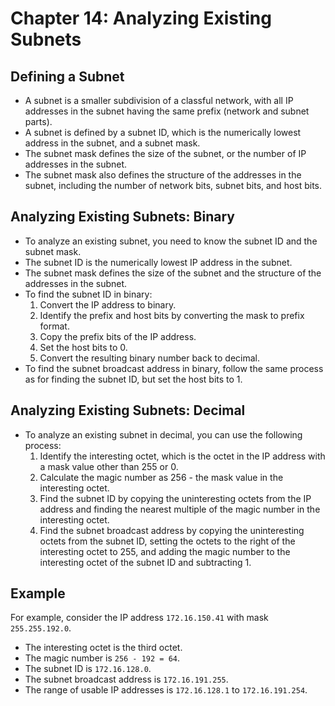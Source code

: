 # Chapter 14: Analyzing Existing Subnets

## Defining a Subnet

*   A subnet is a smaller subdivision of a classful network, with all IP addresses in the subnet having the same prefix (network and subnet parts).
*   A subnet is defined by a subnet ID, which is the numerically lowest address in the subnet, and a subnet mask.
*   The subnet mask defines the size of the subnet, or the number of IP addresses in the subnet.
*   The subnet mask also defines the structure of the addresses in the subnet, including the number of network bits, subnet bits, and host bits.

## Analyzing Existing Subnets: Binary

*   To analyze an existing subnet, you need to know the subnet ID and the subnet mask.
*   The subnet ID is the numerically lowest IP address in the subnet.
*   The subnet mask defines the size of the subnet and the structure of the addresses in the subnet.
*   To find the subnet ID in binary:
    1.  Convert the IP address to binary.
    2.  Identify the prefix and host bits by converting the mask to prefix format.
    3.  Copy the prefix bits of the IP address.
    4.  Set the host bits to 0.
    5.  Convert the resulting binary number back to decimal.
*   To find the subnet broadcast address in binary, follow the same process as for finding the subnet ID, but set the host bits to 1.

## Analyzing Existing Subnets: Decimal

*   To analyze an existing subnet in decimal, you can use the following process:
    1.  Identify the interesting octet, which is the octet in the IP address with a mask value other than 255 or 0.
    2.  Calculate the magic number as 256 - the mask value in the interesting octet.
    3.  Find the subnet ID by copying the uninteresting octets from the IP address and finding the nearest multiple of the magic number in the interesting octet.
    4.  Find the subnet broadcast address by copying the uninteresting octets from the subnet ID, setting the octets to the right of the interesting octet to 255, and adding the magic number to the interesting octet of the subnet ID and subtracting 1.

## Example

For example, consider the IP address `172.16.150.41` with mask `255.255.192.0`.

*   The interesting octet is the third octet.
*   The magic number is `256 - 192 = 64`.
*   The subnet ID is `172.16.128.0`.
*   The subnet broadcast address is `172.16.191.255`.
*   The range of usable IP addresses is `172.16.128.1` to `172.16.191.254`.